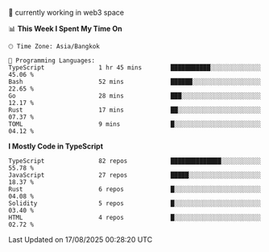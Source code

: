 🔭 currently working in web3 space

<!--START_SECTION:waka-->
📊 **This Week I Spent My Time On** 

```text
🕑︎ Time Zone: Asia/Bangkok

💬 Programming Languages: 
TypeScript               1 hr 45 mins        ███████████░░░░░░░░░░░░░░   45.06 % 
Bash                     52 mins             ██████░░░░░░░░░░░░░░░░░░░   22.65 % 
Go                       28 mins             ███░░░░░░░░░░░░░░░░░░░░░░   12.17 % 
Rust                     17 mins             ██░░░░░░░░░░░░░░░░░░░░░░░   07.37 % 
TOML                     9 mins              █░░░░░░░░░░░░░░░░░░░░░░░░   04.12 % 
```

**I Mostly Code in TypeScript** 

```text
TypeScript               82 repos            ██████████████░░░░░░░░░░░   55.78 % 
JavaScript               27 repos            █████░░░░░░░░░░░░░░░░░░░░   18.37 % 
Rust                     6 repos             █░░░░░░░░░░░░░░░░░░░░░░░░   04.08 % 
Solidity                 5 repos             █░░░░░░░░░░░░░░░░░░░░░░░░   03.40 % 
HTML                     4 repos             █░░░░░░░░░░░░░░░░░░░░░░░░   02.72 % 
```




 Last Updated on 17/08/2025 00:28:20 UTC
<!--END_SECTION:waka-->
